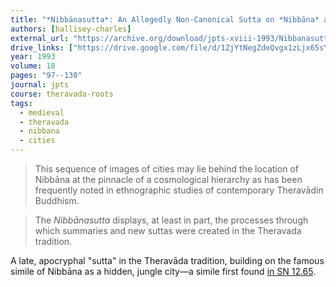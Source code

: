 ```yaml
---
title: "*Nibbānasutta*: An Allegedly Non-Canonical Sutta on *Nibbāna* as a Great City"
authors: [hallisey-charles]
external_url: "https://archive.org/download/jpts-xviii-1993/Nibbanasutta%20-%20Charles%20Hallisey_text.pdf"
drive_links: ["https://drive.google.com/file/d/1ZjYtNegZdeQvgx1zLjx65sYuoqAOx8Ig/view?usp=drivesdk"]
year: 1993
volume: 18
pages: "97--130"
journal: jpts
course: theravada-roots
tags:
  - medieval
  - theravada
  - nibbana
  - cities
---
```


> This sequence of images of cities may lie behind the location of Nibbāna at the pinnacle of a cosmological hierarchy as has been frequently noted in ethnographic studies of contemporary Theravādin Buddhism.

> The *Nibbānasutta* displays, at least in part, the processes through which summaries and new suttas were created in the Theravada tradition.

A late, apocryphal "sutta" in the Theravāda tradition, building on the famous simile of Nibbāna as a hidden, jungle city—a simile first found [in SN 12.65](/content/canon/sn12.65).